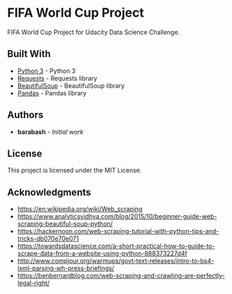 # FIFA World Cup Project

FIFA World Cup Project for Udacity Data Science Challenge.

## Built With

* [Python 3](https://docs.python.org/3/) - Python 3
* [Requests](http://docs.python-requests.org/en/master/) - Requests library
* [BeautifulSoup](https://www.crummy.com/software/BeautifulSoup/) - BeautifulSoup library
* [Pandas](https://pandas.pydata.org/) - Pandas library

## Authors

* **barabash** - *Initial work*

## License

This project is licensed under the MIT License.

## Acknowledgments

* https://en.wikipedia.org/wiki/Web_scraping
* https://www.analyticsvidhya.com/blog/2015/10/beginner-guide-web-scraping-beautiful-soup-python/
* https://hackernoon.com/web-scraping-tutorial-with-python-tips-and-tricks-db070e70e071
* https://towardsdatascience.com/a-short-practical-how-to-guide-to-scrape-data-from-a-website-using-python-888373227d4f
* http://www.compjour.org/warmups/govt-text-releases/intro-to-bs4-lxml-parsing-wh-press-briefings/
* https://benbernardblog.com/web-scraping-and-crawling-are-perfectly-legal-right/



